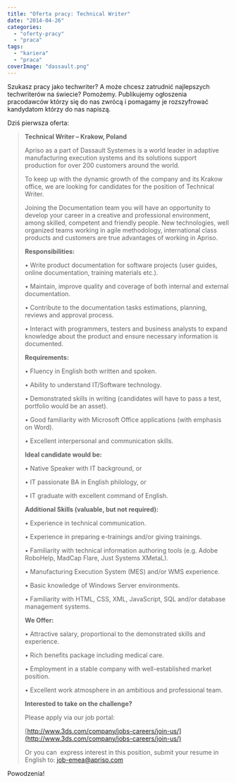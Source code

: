 ```yaml
---
title: "Oferta pracy: Technical Writer"
date: "2014-04-26"
categories:
  - "oferty-pracy"
  - "praca"
tags:
  - "kariera"
  - "praca"
coverImage: "dassault.png"
---
```


Szukasz pracy jako techwriter? A może chcesz zatrudnić najlepszych techwriterów na świecie? Pomożemy. Publikujemy ogłoszenia pracodawców którzy się do nas zwrócą i pomagamy je rozszyfrować kandydatom którzy do nas napiszą.

Dziś pierwsza oferta:



> **Technical Writer – Krakow, Poland**
>
> Apriso as a part of Dassault Systemes is a world leader in adaptive manufacturing execution systems and its solutions support production for over 200 customers around the world.
>
> To keep up with the dynamic growth of the company and its Krakow office, we are looking for candidates for the position of Technical Writer.
>
> Joining the Documentation team you will have an opportunity to develop your career in a creative and professional environment, among skilled, competent and friendly people. New technologies, well organized teams working in agile methodology, international class products and customers are true advantages of working in Apriso.
>
> **Responsibilities:**
>
>
>
> • Write product documentation for software projects (user guides, online documentation, training materials etc.).
>
> • Maintain, improve quality and coverage of both internal and external documentation.
>
> • Contribute to the documentation tasks estimations, planning, reviews and approval process.
>
> • Interact with programmers, testers and business analysts to expand knowledge about the product and ensure necessary information is documented.
>
> **Requirements:**
>
>
>
> • Fluency in English both written and spoken.
>
> • Ability to understand IT/Software technology.
>
> • Demonstrated skills in writing (candidates will have to pass a test, portfolio would be an asset).
>
> • Good familiarity with Microsoft Office applications (with emphasis on Word).
>
> • Excellent interpersonal and communication skills.
>
> **Ideal candidate would be:**
>
> • Native Speaker with IT background, or
>
> • IT passionate BA in English philology, or
>
> • IT graduate with excellent command of English.
>
> **Additional Skills (valuable, but not required):**
>
>
>
> • Experience in technical communication.
>
> • Experience in preparing e-trainings and/or giving trainings.
>
> • Familiarity with technical information authoring tools (e.g. Adobe RoboHelp, MadCap Flare, Just Systems XMetaL).
>
> • Manufacturing Execution System (MES) and/or WMS experience.
>
> • Basic knowledge of Windows Server environments.
>
> • Familiarity with HTML, CSS, XML, JavaScript, SQL and/or database management systems.
>
> **We Offer:**
>
>
>
> • Attractive salary, proportional to the demonstrated skills and experience.
>
> • Rich benefits package including medical care.
>
> • Employment in a stable company with well-established market position.
>
> • Excellent work atmosphere in an ambitious and professional team.
>
>
>
>
>
> **Interested to take on the challenge?**
>
> Please apply via our job portal:
>
> [http://www.3ds.com/company/jobs-careers/join-us/](http://www.3ds.com/company/jobs-careers/join-us/)
>
> Or you can  express interest in this position, submit your resume in English to: [job-emea@apriso.com](mailto:job-emea@apriso.com)



Powodzenia!

